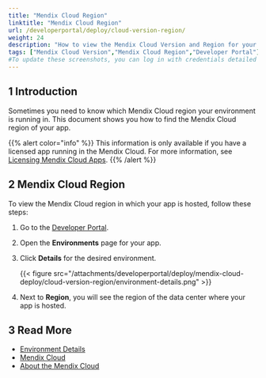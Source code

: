 ```yaml
---
title: "Mendix Cloud Region"
linktitle: "Mendix Cloud Region"
url: /developerportal/deploy/cloud-version-region/
weight: 24
description: "How to view the Mendix Cloud Version and Region for your app."
tags: ["Mendix Cloud Version","Mendix Cloud Region","Developer Portal"]
#To update these screenshots, you can log in with credentials detailed in How to Update Screenshots Using Team Apps.
---
```


## 1 Introduction

Sometimes you need to know which Mendix Cloud region your environment is running in. This document shows you how to find the Mendix Cloud region of your app.

{{% alert color="info" %}}
This information is only available if you have a licensed app running in the Mendix Cloud. For more information, see [Licensing Mendix Cloud Apps](/developerportal/deploy/licensing-apps/).
{{% /alert %}}

## 2 Mendix Cloud Region

To view the Mendix Cloud region in which your app is hosted, follow these steps:

1. Go to the [Developer Portal](http://sprintr.home.mendix.com).

2. Open the **Environments** page for your app.

3. Click **Details** for the desired environment.

    {{< figure src="/attachments/developerportal/deploy/mendix-cloud-deploy/cloud-version-region/environment-details.png" >}}

4. Next to **Region**, you will see the region of the data center where your app is hosted.

## 3 Read More

* [Environment Details](/developerportal/deploy/environments-details/)
* [Mendix Cloud](/developerportal/deploy/mendix-cloud-deploy/)
* [About the Mendix Cloud](/developerportal/deploy/mxcloudv4/)
